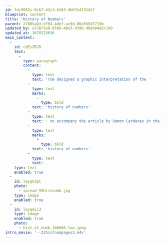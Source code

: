 ```yaml
---
id: fdc9082c-8cb7-43c3-b163-4b67e4f31d1f
blueprint: content
title: 'History of Numbers'
parent: 27805ab3-e794-4def-ac9d-86e555df719b
updated_by: a726f1e0-85b0-48e3-939b-db6b8482c1d0
updated_at: 1678223636
main_content:
  -
    id: cQEsZR2D
    text:
      -
        type: paragraph
        content:
          -
            type: text
            text: 'Tom designed a graphic interpretation of the '
          -
            type: text
            marks:
              -
                type: bold
            text: 'history of numbers'
          -
            type: text
            text: ' to accompany the article by Ramon Cardenas in the 1971 issue of the quarterly magazine by Peat, Marwick, Mitchell & Co (PMM). Then the image for the article caused such a huge demand for copies of this issue that the issues ran out very fast. When none were left PMM decided to publish a poster version of this graphic interpretation of the '
          -
            type: text
            marks:
              -
                type: bold
            text: 'history of numbers'
          -
            type: text
            text: .
    type: text
    enabled: true
  -
    id: leyqk3pt
    photo:
      - spread_59histnumb.jpg
    type: image
    enabled: true
  -
    id: leyqmii3
    type: image
    enabled: true
    photo:
      - hist_of_numb_100606-low.jpeg
intro_movie: '--22histnumpages3.m4v'
---
```

